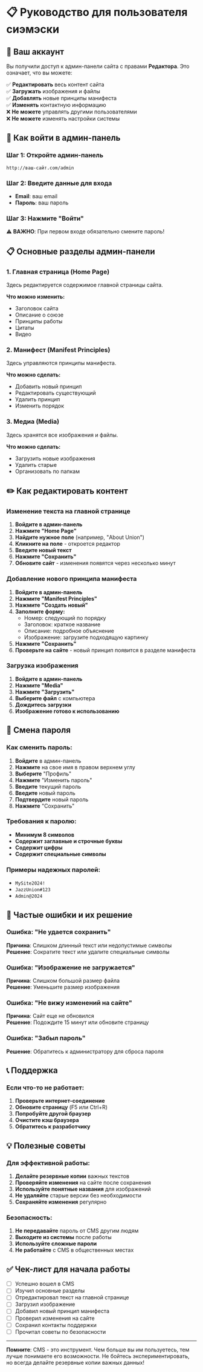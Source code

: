 # 📋 Руководство для пользователя сиэмэски

## 🎯 Ваш аккаунт

Вы получили доступ к админ-панели сайта с правами **Редактора**. Это означает, что вы можете:

✅ **Редактировать** весь контент сайта  
✅ **Загружать** изображения и файлы  
✅ **Добавлять** новые принципы манифеста  
✅ **Изменять** контактную информацию  
❌ **Не можете** управлять другими пользователями  
❌ **Не можете** изменять настройки системы

## 🚪 Как войти в админ-панель

### Шаг 1: Откройте админ-панель
```
http://ваш-сайт.com/admin
```

### Шаг 2: Введите данные для входа
- **Email**: ваш email
- **Пароль**: ваш пароль

### Шаг 3: Нажмите "Войти"

⚠️ **ВАЖНО**: При первом входе обязательно смените пароль!

## 📋 Основные разделы админ-панели

### 1. **Главная страница (Home Page)**
Здесь редактируется содержимое главной страницы сайта.

**Что можно изменить:**
- Заголовок сайта
- Описание о союзе
- Принципы работы
- Цитаты
- Видео

### 2. **Манифест (Manifest Principles)**
Здесь управляются принципы манифеста.

**Что можно сделать:**
- Добавить новый принцип
- Редактировать существующий
- Удалить принцип
- Изменить порядок

### 3. **Медиа (Media)**
Здесь хранятся все изображения и файлы.

**Что можно сделать:**
- Загрузить новые изображения
- Удалить старые
- Организовать по папкам

## ✏️ Как редактировать контент

### Изменение текста на главной странице

1. **Войдите в админ-панель**
2. **Нажмите "Home Page"**
3. **Найдите нужное поле** (например, "About Union")
4. **Кликните на поле** - откроется редактор
5. **Введите новый текст**
6. **Нажмите "Сохранить"**
7. **Обновите сайт** - изменения появятся через несколько минут

### Добавление нового принципа манифеста

1. **Войдите в админ-панель**
2. **Нажмите "Manifest Principles"**
3. **Нажмите "Создать новый"**
4. **Заполните форму:**
   - Номер: следующий по порядку
   - Заголовок: краткое название
   - Описание: подробное объяснение
   - Изображение: загрузите подходящую картинку
5. **Нажмите "Сохранить"**
6. **Проверьте на сайте** - новый принцип появится в разделе манифеста

### Загрузка изображения

1. **Войдите в админ-панель**
2. **Нажмите "Media"**
3. **Нажмите "Загрузить"**
4. **Выберите файл** с компьютера
5. **Дождитесь загрузки**
6. **Изображение готово к использованию**

## 🔄 Смена пароля

### Как сменить пароль:

1. **Войдите** в админ-панель
2. **Нажмите** на свое имя в правом верхнем углу
3. **Выберите** "Профиль"
4. **Нажмите** "Изменить пароль"
5. **Введите** текущий пароль
6. **Введите** новый пароль
7. **Подтвердите** новый пароль
8. **Нажмите** "Сохранить"

### Требования к паролю:
- **Минимум 8 символов**
- **Содержит заглавные и строчные буквы**
- **Содержит цифры**
- **Содержит специальные символы**

### Примеры надежных паролей:
- `MySite2024!`
- `JazzUnion#123`
- `Admin@2024`

## 🚨 Частые ошибки и их решение

### Ошибка: "Не удается сохранить"
**Причина**: Слишком длинный текст или недопустимые символы  
**Решение**: Сократите текст или удалите специальные символы

### Ошибка: "Изображение не загружается"
**Причина**: Слишком большой размер файла  
**Решение**: Уменьшите размер изображения

### Ошибка: "Не вижу изменений на сайте"
**Причина**: Сайт еще не обновился  
**Решение**: Подождите 15 минут или обновите страницу

### Ошибка: "Забыл пароль"
**Решение**: Обратитесь к администратору для сброса пароля

## 📞 Поддержка

### Если что-то не работает:

1. **Проверьте интернет-соединение**
2. **Обновите страницу** (F5 или Ctrl+R)
3. **Попробуйте другой браузер**
4. **Очистите кэш браузера**
5. **Обратитесь к разработчику**



## 💡 Полезные советы

### Для эффективной работы:

1. **Делайте резервные копии** важных текстов
2. **Проверяйте изменения** на сайте после сохранения
3. **Используйте понятные названия** для изображений
4. **Не удаляйте** старые версии без необходимости
5. **Сохраняйте изменения** регулярно

### Безопасность:

1. **Не передавайте** пароль от CMS другим людям
2. **Выходите из системы** после работы
3. **Используйте сложные пароли**
4. **Не работайте** с CMS в общественных местах

## ✅ Чек-лист для начала работы

- [ ] Успешно вошел в CMS
- [ ] Изучил основные разделы
- [ ] Отредактировал текст на главной странице
- [ ] Загрузил изображение
- [ ] Добавил новый принцип манифеста
- [ ] Проверил изменения на сайте
- [ ] Сохранил контакты поддержки
- [ ] Прочитал советы по безопасности

---

**Помните**: CMS - это инструмент. Чем больше вы им пользуетесь, тем лучше понимаете его возможности. Не бойтесь экспериментировать, но всегда делайте резервные копии важных данных!
